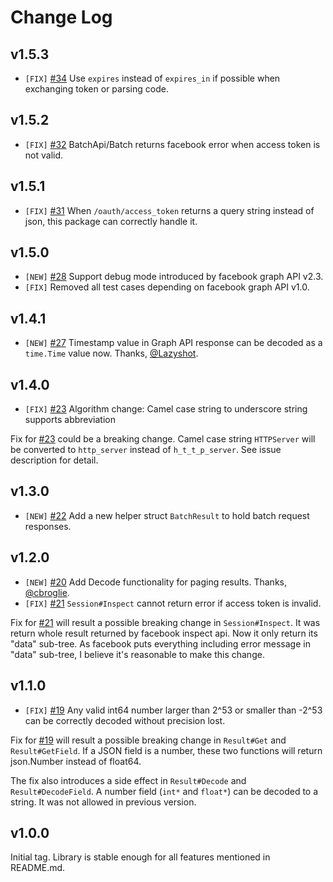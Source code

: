 # Change Log #

## v1.5.3 ##

* `[FIX]` [#34](https://github.com/huandu/facebook/pull/34) Use `expires` instead of `expires_in` if possible when exchanging token or parsing code.

## v1.5.2 ##

* `[FIX]` [#32](https://github.com/huandu/facebook/pull/32) BatchApi/Batch returns facebook error when access token is not valid.

## v1.5.1 ##

* `[FIX]` [#31](https://github.com/huandu/facebook/pull/31) When `/oauth/access_token` returns a query string instead of json, this package can correctly handle it.

## v1.5.0 ##

* `[NEW]` [#28](https://github.com/huandu/facebook/pull/28) Support debug mode introduced by facebook graph API v2.3.
* `[FIX]` Removed all test cases depending on facebook graph API v1.0.

## v1.4.1 ##

* `[NEW]` [#27](https://github.com/huandu/facebook/pull/27) Timestamp value in Graph API response can be decoded as a `time.Time` value now. Thanks, [@Lazyshot](https://github.com/Lazyshot).

## v1.4.0 ##

* `[FIX]` [#23](https://github.com/huandu/facebook/issues/24) Algorithm change: Camel case string to underscore string supports abbreviation

Fix for [#23](https://github.com/huandu/facebook/issues/24) could be a breaking change. Camel case string `HTTPServer` will be converted to `http_server` instead of `h_t_t_p_server`. See issue description for detail.

## v1.3.0 ##

* `[NEW]` [#22](https://github.com/huandu/facebook/issues/22) Add a new helper struct `BatchResult` to hold batch request responses.

## v1.2.0 ##

* `[NEW]` [#20](https://github.com/huandu/facebook/issues/20) Add Decode functionality for paging results. Thanks, [@cbroglie](https://github.com/cbroglie).
* `[FIX]` [#21](https://github.com/huandu/facebook/issues/21) `Session#Inspect` cannot return error if access token is invalid.

Fix for [#21](https://github.com/huandu/facebook/issues/21) will result a possible breaking change in `Session#Inspect`. It was return whole result returned by facebook inspect api. Now it only return its "data" sub-tree. As facebook puts everything including error message in "data" sub-tree, I believe it's reasonable to make this change.

## v1.1.0 ##

* `[FIX]` [#19](https://github.com/huandu/facebook/issues/19) Any valid int64 number larger than 2^53 or smaller than -2^53 can be correctly decoded without precision lost.

Fix for [#19](https://github.com/huandu/facebook/issues/19) will result a possible breaking change in `Result#Get` and `Result#GetField`. If a JSON field is a number, these two functions will return json.Number instead of float64.

The fix also introduces a side effect in `Result#Decode` and `Result#DecodeField`. A number field (`int*` and `float*`) can be decoded to a string. It was not allowed in previous version.

## v1.0.0 ##

Initial tag. Library is stable enough for all features mentioned in README.md.
